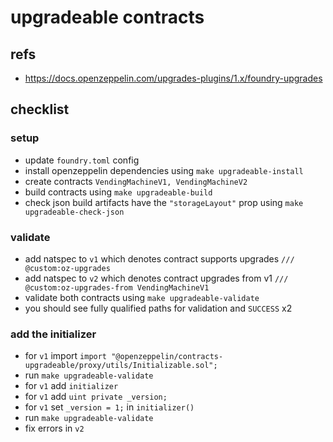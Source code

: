 # upgradeable contracts

## refs

- https://docs.openzeppelin.com/upgrades-plugins/1.x/foundry-upgrades

## checklist

### setup
- update `foundry.toml` config
- install openzeppelin dependencies using `make upgradeable-install`
- create contracts `VendingMachineV1, VendingMachineV2`
- build contracts using `make upgradeable-build` 
- check json build artifacts have the `"storageLayout"` prop using `make upgradeable-check-json`

### validate
- add natspec to `v1` which denotes contract supports upgrades `/// @custom:oz-upgrades`
- add natspec to `v2` which denotes contract upgrades from v1 `/// @custom:oz-upgrades-from VendingMachineV1`
- validate both contracts using `make upgradeable-validate` 
- you should see fully qualified paths for validation and `SUCCESS` x2

### add the initializer
- for `v1` import `import "@openzeppelin/contracts-upgradeable/proxy/utils/Initializable.sol";`
- run `make upgradeable-validate`
- for `v1` add `initializer`
- for `v1` add `uint private _version;`
- for `v1` set `_version = 1;` in `initializer()`
- run `make upgradeable-validate`
- fix errors in `v2`


